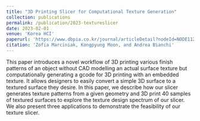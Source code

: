 ```yaml
---
title: "3D Printing Slicer for Computational Texture Generation"
collection: publications
permalink: /publication/2023-textureslicer
date: 2023-02-01
venue: 'Korea HCI'
paperurl: 'https://www.dbpia.co.kr/journal/articleDetail?nodeId=NODE11229626'
citation: 'Zofia Marciniak, Kongpyung Moon, and Andrea Bianchi'
---
```


This paper introduces a novel workflow of 3D printing various finish patterns of an object without CAD modelling an actual surface texture but computationally generating a gcode for 3D printing with an embedded texture. It allows designers to easily convert a simple 3D surface to a textured surface they desire. In this paper, we describe how our slicer generates texture patterns from a given geometry and 3D print 40 samples of textured surfaces to explore the texture design spectrum of our slicer. We also present three applications to demonstrate the feasibility of our texture slicer.